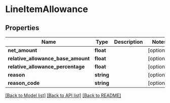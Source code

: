 # LineItemAllowance

## Properties
Name | Type | Description | Notes
------------ | ------------- | ------------- | -------------
**net_amount** | **float** |  | [optional] 
**relative_allowance_base_amount** | **float** |  | [optional] 
**relative_allowance_percentage** | **float** |  | [optional] 
**reason** | **string** |  | [optional] 
**reason_code** | **string** |  | [optional] 

[[Back to Model list]](../README.md#documentation-for-models) [[Back to API list]](../README.md#documentation-for-api-endpoints) [[Back to README]](../README.md)


